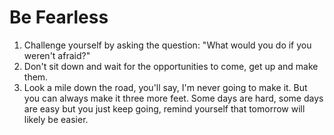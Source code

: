 # Be Fearless

1. Challenge yourself by asking the question: "What would you do if you weren't afraid?"
2. Don't sit down and wait for the opportunities to come, get up and make them.
3. Look a mile down the road, you'll say, I'm never going to make it. But you can always make it three more feet. Some days are hard, some days are easy but you just keep going, remind yourself that tomorrow will likely be easier.
